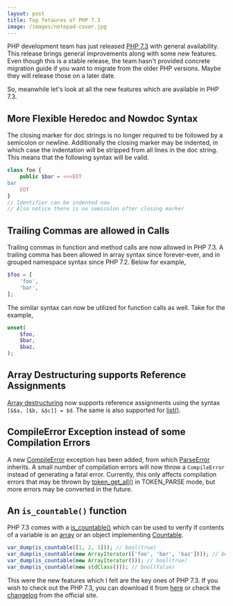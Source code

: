 ```yaml
---
layout: post
title: Top fetaures of PHP 7.3
image: /images/notepad-cover.jpg
---
```


PHP development team has just released [PHP 7.3](https://php.net/archive/2018.php#id2018-12-06-1) with general availability. This release brings general improvements along with some new features. Even though this is a stable release, the team hasn't provided concrete migration guide if you want to migrate from the older PHP versions. Maybe they will release those on a later date.

So, meanwhile let's look at all the new features which are available in PHP 7.3.

## More Flexible Heredoc and Nowdoc Syntax

The closing marker for doc strings is no longer required to be followed by a semicolon or newline. Additionally the closing marker may be indented, in which case the indentation will be stripped from all lines in the doc string. This means that the following syntax will be valid.

```php
class foo {
    public $bar = <<<EOT
bar
    EOT
}
// Identifier can be indented now
// Also notice there is no semicolon after closing marker
```

## Trailing Commas are allowed in Calls

Trailing commas in function and method calls are now allowed in PHP 7.3. A trailing comma has been allowed in array syntax since forever-ever, and in grouped namespace syntax since PHP 7.2. Below for example,

```php
$foo = [
    'foo',
    'bar',
];
```

The similar syntax can now be utilized for function calls as well. Take for the example,

```php
unset(
    $foo,
    $bar,
    $baz,
);
```

## Array Destructuring supports Reference Assignments

[Array destructuring](https://www.amitmerchant.com/array-destructuring-in-php/) now supports reference assignments using the syntax `[&$a, [$b, &$c]] = $d`. The same is also supported for [list()](http://php.net/manual/en/function.list.php).

## CompileError Exception instead of some Compilation Errors

A new [CompileError](http://php.net/manual/en/class.compileerror.php) exception has been added, from which [ParseError](http://php.net/manual/en/class.parseerror.php) inherits. A small number of compilation errors will now throw a `CompileError` instead of generating a fatal error. Currently, this only affects compilation errors that may be thrown by [token_get_all()](http://php.net/manual/en/function.token-get-all.php) in TOKEN_PARSE mode, but more errors may be converted in the future.

## An `is_countable()` function

PHP 7.3 comes with a [is_countable()](https://secure.php.net/manual/en/function.is-countable.php) which can be used to verify if contents of a variable is an [array](https://php.net/manual/en/language.types.array.php) or an object implementing [Countable](https://php.net/manual/en/class.countable.php).

```php
var_dump(is_countable([1, 2, 3])); // bool(true)
var_dump(is_countable(new ArrayIterator(['foo', 'bar', 'baz']))); // bool(true)
var_dump(is_countable(new ArrayIterator())); // bool(true)
var_dump(is_countable(new stdClass())); // bool(false) 
```

This were the new features which I felt are the key ones of PHP 7.3. If you wish to check out the PHP 7.3, you can download it from [here](https://php.net/downloads.php) or check the [changelog](http://www.php.net/ChangeLog-7.php#7.3.0) from the official site.

